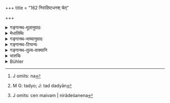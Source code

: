 +++
title = "162 निरादिष्टधनश् चेत्"

+++

<details><summary>गङ्गानथ-मूलानुवादः</summary>

If the surety were one to whom money had been made over and who had enough money,—then he to whom it had been made over shall pay it out ok his own property; such is the settled rule.—(162)
</details>

<details><summary>मेधातिथिः</summary>

**निरादिष्टं** निसृष्टं स्वधनाद् अर्पितम्- "भव लग्नक इदं ते धनं मत्तस् त्वया संशोधनीयं यद्य् अहं न दद्याम्" । **अलंधनः** पर्याप्तधनः । यावद् धनम् उत्तमर्णाय दातव्यं तावत् परिपूर्णं प्रसृष्टम् । स्वल्पे तु निसृष्टे बहुनि संशोध्ये न दापयितव्यः । पूर्वस्य प्रश्नस्योत्तरम् इदम् । यद्य् अपि न[^४०५] दानप्रतिभूर् अद्य निरादिष्टस् तत् तत्पुत्रो दाप्यते स्वधनाद् एव । तद्वद् यो[^४०६] निरादिष्टपुत्र इति द्रष्टव्यम्, तस्यैव प्रकृतत्वात्, साक्षात् प्रतिभुवस् तु प्रतिभूत्वाद् एव प्राप्तिर् इति चेन् मैवम् । निरादेशनेन[^४०७] इति स्थितिर् एषा शास्त्रमर्यादा । विचाराद् एवावलंबन इति सिद्धे यन् निरादिष्टो ऽलंबन इति चैवम् अभिधानं तत्पद्यग्रन्थानुरोधेन ॥ ८.१६२ ॥


[^४०७]:
     J omits: cen maivam | nirādeśanena


[^४०६]:
     M G: tadyo; J: tad dadyān


[^४०५]:
     J omits: na
</details>

<details><summary>गङ्गानथ-भाष्यानुवादः</summary>

If the surety is one who is ‘*Nirādiṣṭadhanaḥ*,’ a person to whom money has been handed over by the debtor, with the instruction—‘In the event of my being unable to pay, you will please clear oil the debt with this,’—and hence ‘*alandhanaḥ*,’ having ‘*enough money*’;—*i.e*., who had made over to him money sufficient to pay off the whole amount due to the creditor-then he should be made to pay. But if the amount made ever to him was small, while the amount of the debt is large, then he should not be made to pay.

This verse supplies the answer to the question in the preceding verse.

Though the money had been made over to the surety, yet it is the son who is to be made to pay out as of his own property (the surety having died). Hence the words should be construed to mean ‘the son of the surety to whom money had been made over’; as it is the *son* that forms the subject-matter of the context; as for the surety himself, his liability would follow from the mere fact of his being a ‘surety.’

‘*Such is the settled rule*,’—ordinance deduced from the scriptures.

What is intended having been already expressed by the term ‘*alandhanaḥ*,’ ‘who had *enough money*,’— the addition of the term ‘*nirādiṣṭadhanaḥ*,’ ‘*to whom money had been made over*,’ is due to the fact of the treatise being a metrical one (which admits of superfluous words and expressions).—(162)
</details>

<details><summary>गङ्गानथ-टिप्पन्यः</summary>

‘*Alandhanaḥ*’—Qualifies the surety (Medhātithi, Govindarāja and
Nārāyaṇa);—it qualifies the surety’s heir (Rāghavānanda);—Nandana reads
‘*alakṣitaḥ*’ and explains it as ‘if the surety who received the money
is not found.’

This verse is quoted in *Vivādaratnākara* (p. 48), as providing the
answer to the question put in the preceding verse. It adds the following
explanation:—If the surety, to whom money had been handed over
(*nirādiṣṭa*) by the debtor, is ‘*alandhanaḥ*’,—*i.e*., he has really
got the money,—then, on his death, the ‘*nirādiṣṭaḥ*’—*i.e*., the *son*
of the surety to whom money had been handed over—should pay the debt out
of his own property. The term ‘*nirādiṣṭaḥ*’ is applied figuratively to
the *son*.

It is quoted in *Kṛtyakalpataru* (74a), which has the following
notes:—‘*Nirādiṣṭadhana*’, is the surety to whom enough money had been
handed over by the creditor, to cover the amount of surety
involved,—‘*alandhanaḥ*’, possessed of sufficient property,—the second
‘*nirādiṣṭa*’ stands for the son of the person who had stood surety and
has since died; the meaning being that the son should make good the debt
for which his father had stood surety.
</details>

<details><summary>गङ्गानथ-तुल्य-वाक्यानि</summary>

**(verses 8.159-162)  
**

See Comparative notes for [Verse
8.159].
</details>

<details><summary>भारुचिः</summary>

**निरादिष्टधनो**] प्रतिभूः समर्पितधनः, न वाङ्मात्रेण । **अलंधनश्** च **स्यात्** पर्याप्तधनः । यावता संबध्यते लग्नकत्वेन । अथ वा निरादिष्टधनो वा[ङ्मात्रेन प]श्चाद् अलंधनस् समर्पितधनः पर्याप्तधनश् च भवति, तत्रैतस्माद् धेतोः **स्वधनाद् एव तद्** दातुम् अर्हति । अधमर्णलग्नकपुत्र उत्तमर्णायेति । अयं च दानग्रहणविधिः [सिद्धि]कारणेन ॥ ८.१६१ ॥

_अन्यश् च_ ।
</details>

<details><summary>Bühler</summary>

162	If the surety had received money (from him for whom he stood bail) and had money enough (to pay), then (the heir of him) who received it, shall pay (the debt) out of his property; that is the settled rule.
</details>
